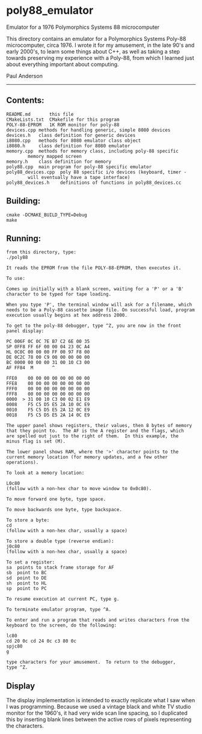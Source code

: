 # poly88_emulator
Emulator for a 1976 Polymorphics Systems 88 microcomputer

This directory contains an emulator for a Polymorphics Systems Poly-88
microcomputer, circa 1976.  I wrote it for my amusement, in the late
90's and early 2000's, to learn some things about C++, as well as
taking a step towards preserving my experience with a Poly-88, from which
I learned just about everything important about computing.

Paul Anderson

---------------------------

Contents:
---------

~~~~~~~~
README.md		this file
CMakeLists.txt	CMakefile for this program
POLY-88-EPROM	1K ROM monitor for poly-88
devices.cpp	methods for handling generic, simple 8080 devices
devices.h	class definition for generic devices
i8080.cpp	methods for 8080 emulator class object
i8080.h		class definition for 8080 emulator
memory.cpp	methods for memory class, including poly-88 specific
		memory mapped screen
memory.h	class definition for memory
poly88.cpp	main program for poly-88 specific emulator
poly88_devices.cpp	poly 88 specific i/o devices (keyboard, timer -
		will eventually have a tape interface)
poly88_devices.h	definitions of functions in poly88_devices.cc
~~~~~~~~

Building:
---------

	cmake -DCMAKE_BUILD_TYPE=Debug
	make

Running:
--------

    from this directory, type:
    ./poly88

    It reads the EPROM from the file POLY-88-EPROM, then executes it.

	To use:

    Comes up initially with a blank screen, waiting for a 'P' or a 'B'
    character to be typed for tape loading.

	When you type 'P', the terminal window will ask for a filename, which
	needs to be a Poly-88 cassette image file. On successful load, program
	execution usually begins at hex address 2000.

    To get to the poly-88 debugger, type ^Z, you are now in the front
    panel display:

~~~~~~~~
PC 006F 0C 0C 7E B7 C2 6E 00 35
SP 0FF8 FF 6F 00 00 04 23 0C A4
HL 0C0C 00 00 00 FF 00 97 F8 00
DE 0C2C 78 00 C9 00 00 00 00 00
BC 0000 00 00 00 31 00 10 C3 00
AF FF84  M       ^

FFE0    00 00 00 00 00 00 00 00
FFE8    00 00 00 00 00 00 00 00
FFF0    00 00 00 00 00 00 00 00
FFF8    00 00 00 00 00 00 00 00
0000  > 31 00 10 C3 00 02 E1 E9
0008    F5 C5 D5 E5 2A 10 0C E9
0010    F5 C5 D5 E5 2A 12 0C E9
0018    F5 C5 D5 E5 2A 14 0C E9
~~~~~~~~


    The upper panel shows registers, their values, then 8 bytes of memory
    that they point to.  The AF is the A register and the flags, which
    are spelled out just to the right of them.  In this example, the
    minus flag is set (M).

    The lower panel shows RAM, where the '>' character points to the
    current memory location (for memory updates, and a few other operations).

    To look at a memory location:

	L0c80
	(follow with a non-hex char to move window to 0x0c80).

    To move forward one byte, type space.

    To move backwards one byte, type backspace.

    To store a byte:
	cd
	(follow with a non-hex char, usually a space)

    To store a double type (reverse endian):
	j0c80
	(follow with a non-hex char, usually a space)

    To set a register:
	sa	points to stack frame storage for AF
	sb	point to BC
	sd	point to DE
	sh	point to HL
	sp	point to PC

    To resume execution at current PC, type g.

    To terminate emulator program, type ^A.

    To enter and run a program that reads and writes characters from the
    keyboard to the screen, do the following:

	lc80
	cd 20 0c cd 24 0c c3 80 0c
	spjc80
	g

	type characters for your amusement.  To return to the debugger,
	type ^Z.

Display
-------

The display implementation is intended to exactly replicate what I
saw when I was programming. Because we used a vintage black and
white TV studio monitor for the 1960's, it had very wide scan line
spacing, so I duplicated this by inserting blank lines between the
active rows of pixels representing the characters.

